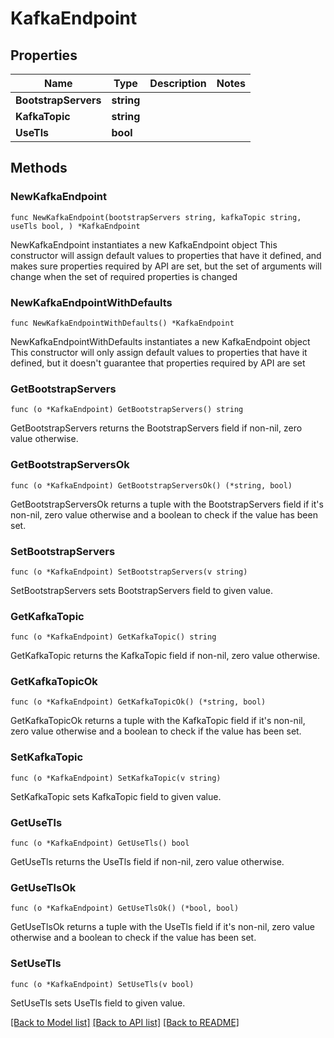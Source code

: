 # KafkaEndpoint

## Properties

Name | Type | Description | Notes
------------ | ------------- | ------------- | -------------
**BootstrapServers** | **string** |  | 
**KafkaTopic** | **string** |  | 
**UseTls** | **bool** |  | 

## Methods

### NewKafkaEndpoint

`func NewKafkaEndpoint(bootstrapServers string, kafkaTopic string, useTls bool, ) *KafkaEndpoint`

NewKafkaEndpoint instantiates a new KafkaEndpoint object
This constructor will assign default values to properties that have it defined,
and makes sure properties required by API are set, but the set of arguments
will change when the set of required properties is changed

### NewKafkaEndpointWithDefaults

`func NewKafkaEndpointWithDefaults() *KafkaEndpoint`

NewKafkaEndpointWithDefaults instantiates a new KafkaEndpoint object
This constructor will only assign default values to properties that have it defined,
but it doesn't guarantee that properties required by API are set

### GetBootstrapServers

`func (o *KafkaEndpoint) GetBootstrapServers() string`

GetBootstrapServers returns the BootstrapServers field if non-nil, zero value otherwise.

### GetBootstrapServersOk

`func (o *KafkaEndpoint) GetBootstrapServersOk() (*string, bool)`

GetBootstrapServersOk returns a tuple with the BootstrapServers field if it's non-nil, zero value otherwise
and a boolean to check if the value has been set.

### SetBootstrapServers

`func (o *KafkaEndpoint) SetBootstrapServers(v string)`

SetBootstrapServers sets BootstrapServers field to given value.


### GetKafkaTopic

`func (o *KafkaEndpoint) GetKafkaTopic() string`

GetKafkaTopic returns the KafkaTopic field if non-nil, zero value otherwise.

### GetKafkaTopicOk

`func (o *KafkaEndpoint) GetKafkaTopicOk() (*string, bool)`

GetKafkaTopicOk returns a tuple with the KafkaTopic field if it's non-nil, zero value otherwise
and a boolean to check if the value has been set.

### SetKafkaTopic

`func (o *KafkaEndpoint) SetKafkaTopic(v string)`

SetKafkaTopic sets KafkaTopic field to given value.


### GetUseTls

`func (o *KafkaEndpoint) GetUseTls() bool`

GetUseTls returns the UseTls field if non-nil, zero value otherwise.

### GetUseTlsOk

`func (o *KafkaEndpoint) GetUseTlsOk() (*bool, bool)`

GetUseTlsOk returns a tuple with the UseTls field if it's non-nil, zero value otherwise
and a boolean to check if the value has been set.

### SetUseTls

`func (o *KafkaEndpoint) SetUseTls(v bool)`

SetUseTls sets UseTls field to given value.



[[Back to Model list]](../README.md#documentation-for-models) [[Back to API list]](../README.md#documentation-for-api-endpoints) [[Back to README]](../README.md)


